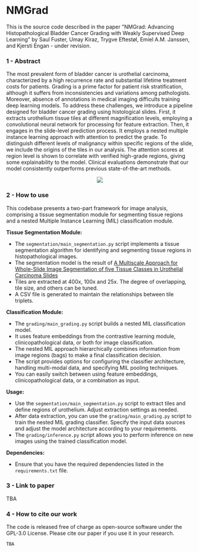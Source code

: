 # NMGrad

This is the source code described in the paper "NMGrad: Advancing Histopathological Bladder Cancer Grading with Weakly Supervised Deep Learning" by Saul Fuster, Umay Kiraz, Trygve Eftestøl, Emiel A.M. Janssen, and Kjersti Engan  - under revision.

### 1 - Abstract
The most prevalent form of bladder cancer is urothelial carcinoma, characterized by a high recurrence rate and substantial lifetime treatment costs for patients. Grading is a prime factor for patient risk stratification, although it suffers from inconsistencies and variations among pathologists. Moreover, absence of annotations in medical imaging difficults training deep learning models. To address these challenges, we introduce a pipeline designed for bladder cancer grading using histological slides. First, it extracts urothelium tissue tiles at different magnification levels, employing a convolutional neural network for processing for feature extraction. Then, it engages in the slide-level prediction process. It employs a nested multiple instance learning approach with attention to predict the grade. To distinguish different levels of malignancy within specific regions of the slide, we include the origins of the tiles in our analysis. The attention scores at region level is shown to correlate with verified high-grade regions, giving some explainability to the model. Clinical evaluations demonstrate that our model consistently outperforms previous state-of-the-art methods.

<p align="center">
    <img src="images/pipeline.png">
</p>

### 2 - How to use

This codebase presents a two-part framework for image analysis, comprising a tissue segmentation module for segmenting tissue regions and a nested Multiple Instance Learning (MIL) classification module.

**Tissue Segmentation Module:**
- The `segmentation/main_segmentation.py` script implements a tissue segmentation algorithm for identifying and segmenting tissue regions in histopathological images.
- The segmentation model is the result of [A Multiscale Approach for Whole-Slide Image Segmentation of five Tissue Classes in Urothelial Carcinoma Slides](https://github.com/Biomedical-Data-Analysis-Laboratory/multiscale-tissue-segmentation-for-urothelial-carcinoma)
- Tiles are extracted at 400x, 100x and 25x. The degree of overlapping, tile size, and others can be tuned.
- A CSV file is generated to maintain the relationships between tile triplets.

**Classification Module:**
- The `grading/main_grading.py` script builds a nested MIL classification model.
- It uses feature embeddings from the contrastive learning module, clinicopathological data, or both for image classification.
- The nested MIL approach hierarchically combines information from image regions (bags) to make a final classification decision.
- The script provides options for configuring the classifier architecture, handling multi-modal data, and specifying MIL pooling techniques.
- You can easily switch between using feature embeddings, clinicopathological data, or a combination as input.

**Usage:**
- Use the `segmentation/main_segmentation.py` script to extract tiles and define regions of urothelium. Adjust extraction settings as needed.
- After data extraction, you can use the `grading/main_grading.py` script to train the nested MIL grading classifier. Specify the input data sources and adjust the model architecture according to your requirements.
- The `grading/inference.py` script allows you to perform inference on new images using the trained classification model.

**Dependencies:**
- Ensure that you have the required dependencies listed in the `requirements.txt` file.

### 3 - Link to paper
TBA

### 4 - How to cite our work
The code is released free of charge as open-source software under the GPL-3.0 License. Please cite our paper if you use it in your research.
```
TBA
```

